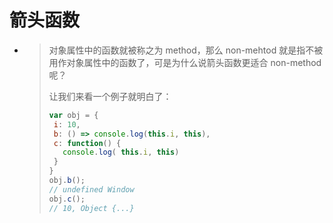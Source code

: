# 箭头函数

* >对象属性中的函数就被称之为 method，那么 non-mehtod 就是指不被用作对象属性中的函数了，可是为什么说箭头函数更适合 non-method 呢？
  >
  >让我们来看一个例子就明白了：
  >
  >```js
  >var obj = {
  >  i: 10,
  >  b: () => console.log(this.i, this),
  >  c: function() {
  >    console.log( this.i, this)
  >  }
  >}
  >obj.b();
  >// undefined Window
  >obj.c();
  >// 10, Object {...}
  >```

​	